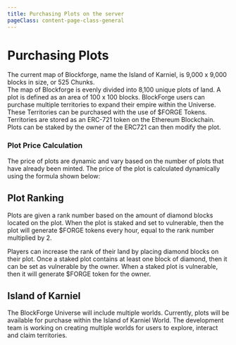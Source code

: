 ```yaml
---
title: Purchasing Plots on the server
pageClass: content-page-class-general
---
```


# Purchasing Plots


The current map of Blockforge, name the Island of Karniel, is 9,000 x 9,000 blocks in size, or 525 Chunks.  
The map of Blockforge is evenly divided into 8,100 unique plots of land. A plot is defined as an area of 100 x 100 blocks. BlockForge users can purchase multiple territories to expand their empire within the Universe. These Territories can be purchased with the use of $FORGE Tokens. Territories are stored as an ERC-721 token on the Ethereum Blockchain. Plots can be staked by the owner of the ERC721 can then modify the plot.

<plotImages/>

### Plot Price Calculation

The price of plots are dynamic and vary based on the number of plots that have already been minted. The price of the plot is calculated dynamically using the formula shown below:
<plotEquation/>

<plotprice/>


## Plot Ranking
Plots are given a rank number based on the amount of diamond blocks located on the plot. When the plot is staked and set to vulnerable, then the plot will generate $FORGE tokens every hour, equal to the rank number multiplied by 2.
<!-- The plot must be staked and set to vulnerable to generate $FORGE tokens.  -->
<!-- Plot rankings can affect the amount of tokens the plot can generate.  -->
<!-- A plot with a higher rank will generate more $FORGE tokens per day.  -->
Players can increase the rank of their land by placing diamond blocks on their plot. Once a staked plot contains at least one block of diamond, then it can be set as vulnerable by the owner. When a staked plot is vulnerable, then it will generate $FORGE token for the owner.


## Island of Karniel
The BlockForge Universe will include multiple worlds. Currently, plots will be available for purchase within the Island of Karniel World.
The development team is working on creating multiple worlds for users to explore, interact and claim territories.
